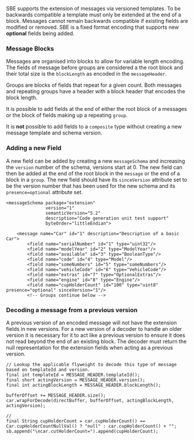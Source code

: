 SBE supports the extension of messages via versioned templates. To be backwards compatible a template must only be extended at the end of a block. Messages cannot remain backwards compatible if existing fields are modified or removed. SBE is a fixed format encoding that supports new **optional** fields being added.

### Message Blocks

Messages are organised into blocks to allow for variable length encoding. The fields of message before groups are considered a the root block and their total size is the ```blockLength``` as encoded in the ```messageHeader```.

Groups are blocks of fields that repeat for a given count. Both messages and repeating groups have a header with a block header that encodes the block length.

It is possible to add fields at the end of either the root block of a messages or the block of fields making up a repeating ```group```.

It is **not** possible to add fields to a ```composite``` type without creating a new message template and schema version.

### Adding a new Field

A new field can be added by creating a new ```messageSchema``` and increasing the ```version``` number of the schema, versions start at 0. The new field can then be added at the end of the root block in the ```message``` or the end of a block in a ```group```. The new field should have its ```sinceVersion``` attribute set to be the version number that has been used for the new schema and its ```presence=optional``` attribute set.

    <messageSchema package="extension"
                   version="1"
                   semanticVersion="5.2"
                   description="Code generation unit test support"
                   byteOrder="littleEndian">

        <message name="Car" id="1" description="Description of a basic Car">
            <field name="serialNumber" id="1" type="uint32"/>
            <field name="modelYear" id="2" type="ModelYear"/>
            <field name="available" id="3" type="BooleanType"/>
            <field name="code" id="4" type="Model"/>
            <field name="someNumbers" id="5" type="someNumbers"/>
            <field name="vehicleCode" id="6" type="VehicleCode"/>
            <field name="extras" id="7" type="OptionalExtras"/>
            <field name="engine" id="8" type="Engine"/>
            <field name="cupHolderCount" id="100" type="uint8" presence="optional" sinceVersion="1"/>
            <!-- Groups continue below -->

### Decoding a message from a previous version

A previous version of an encoded message will not have the extension fields in new versions. For a new version of a decoder to handle an older version it is necessary for it to act like a previous version to ensure it does not read beyond the end of an existing block. The decoder must return the null representation for the extension fields when acting as a previous version.

    // Lookup the applicable flyweight to decode this type of message based on templateId and version.
    final int templateId = MESSAGE_HEADER.templateId();
    final short actingVersion = MESSAGE_HEADER.version();
    final int actingBlockLength = MESSAGE_HEADER.blockLength();

    bufferOffset += MESSAGE_HEADER.size();
    car.wrapForDecode(directBuffer, bufferOffset, actingBlockLength, actingVersion); 

    //
    final String cupHolderCount = car.cupHolderCount() == Car.cupHolderCountNullVal() ? "null" : car.cupHolderCount() + "";
    sb.append("\ncar.cutHolderCount=").append(cupHolderCount); 
